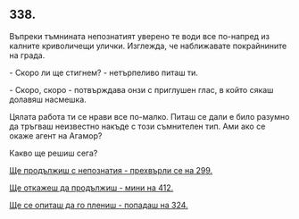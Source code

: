 ## 338.

Въпреки тъмнината непознатият уверено те води все по-напред из
калните криволичещи улички. Изглежда, че наближавате покрайнините 
на града.

\- Скоро ли ще стигнем? - нетърпеливо питаш ти.

\- Скоро, скоро - потвърждава онзи с приглушен глас, в който сякаш
долавяш насмешка.

Цялата работа ти се нрави все по-малко. Питаш се дали е било
разумно да тръгваш неизвестно накъде с този съмнителен тип. Ами
ако се окаже агент на Агамор? 

Какво ще решиш сега?

[Ще продължиш с непознатия - прехвърли се на 299.](./299)

[Ще откажеш да продължиш - мини на 412.](./412)

[Ще се опиташ да го плениш - попадаш на 324.](./324)
